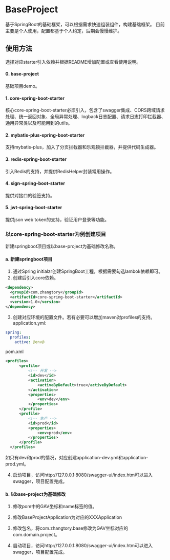 # BaseProject

基于SpringBoot的基础框架，可以根据需求快速组装组件，构建基础框架。
目前主要是个人使用，配置都基于个人约定，后期会慢慢维护。

## 使用方法

  选择对应starter引入依赖并根据README增加配置或查看使用说明。
  
  #### 0. base-project
  基础项目demo。
  
  #### 1. core-spring-boot-starter
  核心core-spring-boot-starter必须引入，包含了swagger集成、CORS跨域请求处理、统一返回对象、全局异常处理、logback日志配置、请求日志打印拦截器、通用异常类以及可能用到的utils。

  #### 2. mybatis-plus-spring-boot-starter
  支持mybatis-plus，加入了分页拦截器和乐观锁拦截器，并提供代码生成器。
  
  #### 3. redis-spring-boot-starter
  引入Redis的支持，并提供RedisHelper封装常用操作。
  
  #### 4. sign-spring-boot-starter
  提供对接口的验签支持。
  
  #### 5. jwt-spring-boot-starter
  提供json web token的支持，验证用户登录等功能。
  

### 以core-spring-boot-starter为例创建项目
  新建springboot项目或以base-project为基础修改名称。
  
  #### a. 新建springboot项目
  
  1. 通过Spring initialzr创建SpringBoot工程，根据需要勾选lambok依赖即可。
  2. 创建后引入core依赖。
  ```xml
  <dependency>
	<groupId>com.zhangtory</groupId>
	<artifactId>core-spring-boot-starter</artifactId>
	<version>1.0</version>
  </dependency>
  ````
  3. 创建对应环境的配置文件。若有必要可以增加maven对profiles的支持。
  application.yml:
  ```yml
  spring:
    profiles:
      active: @env@
  ```
  pom.xml
  ```xml
  <profiles>
        <profile>
            <!-- 开发 -->
            <id>dev</id>
            <activation>
                <activeByDefault>true</activeByDefault>
            </activation>
            <properties>
                <env>dev</env>
            </properties>
        </profile>
        <profile>
            <!-- 生产 -->
            <id>prod</id>
            <properties>
                <env>prod</env>
            </properties>
        </profile>
    </profiles>
  ```
  如只有dev和prod的情况，对应创建application-dev.yml和application-prod.yml。
  
  4. 启动项目，访问http://127.0.0.1:8080/swagger-ui/index.htm可以进入swagger，项目配置完成。

  
  #### b. 以base-project为基础修改
  
  1. 修改pom中的GAV坐标和name标签的值。
  
  2. 修改BaseProjectApplication为对应的XXXApplication
  
  3. 修改包名，将com.zhangtory.base修改为GAV坐标对应的com.domain.project。
  
  4. 启动项目，访问http://127.0.0.1:8080/swagger-ui/index.htm可以进入swagger，项目配置完成。
  